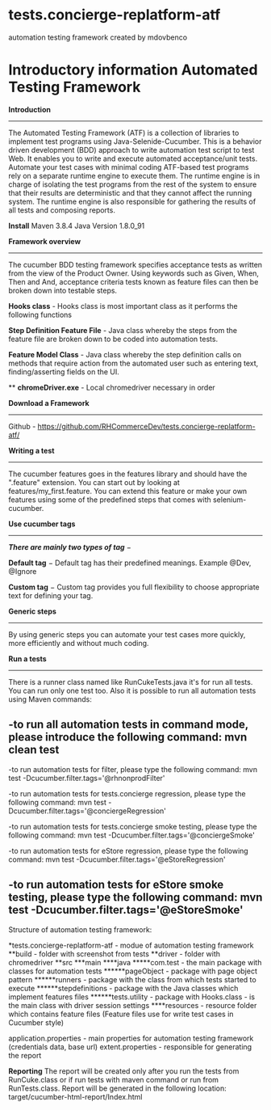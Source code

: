 # tests.concierge-replatform-atf
automation testing framework created by mdovbenco

Introductory information                        Automated Testing Framework
===========================================================================

**Introduction**
************
The Automated Testing Framework (ATF) is a collection of libraries to
implement test programs using Java-Selenide-Cucumber. This is a behavior
driven development (BDD) approach to write automation test script to test Web.
It enables you to write and execute automated acceptance/unit tests.
Automate your test cases with minimal coding ATF-based test programs rely
on a separate runtime engine to execute them. The runtime engine is in charge
of isolating the test programs from the rest of the system to ensure that
their results are deterministic and that they cannot affect the running
system. The runtime engine is also responsible for gathering the results
of all tests and composing reports.

**Install**
Maven 3.8.4
Java Version 1.8.0_91

**Framework overview**
************
The cucumber BDD testing framework specifies acceptance tests as written
from the view of the Product Owner. Using keywords such as Given, When,
Then and And, acceptance criteria tests known as feature files can then
be broken down into testable steps.

**Hooks class** - Hooks class is most important class as it performs the following functions

**Step Definition Feature File** - Java class whereby the steps from the feature
file are broken down to be coded into automation tests.

**Feature Model Class** - Java class whereby the step definition calls on methods
that require action from the automated user such as entering text, finding/asserting
fields on the UI.

**
**chromeDriver.exe** - Local chromedriver necessary in order

**Download a Framework**
**********************
Github - https://github.com/RHCommerceDev/tests.concierge-replatform-atf/

**Writing a test**
**************
The cucumber features goes in the features library and should have the
".feature" extension. You can start out by looking at features/my_first.feature.
You can extend this feature or make your own features using some of the
predefined steps that comes with selenium-cucumber.

**Use cucumber tags**
*******************
**_There are mainly two types of tag_** −

**Default tag** − Default tag has their predefined meanings. Example @Dev, @Ignore

**Custom tag** − Custom tag provides you full flexibility to choose appropriate
text for defining your tag.

**Generic steps**
*************
By using generic steps you can automate your test cases more quickly,
more efficiently and without much coding.

**Run a tests**
*************
There is a runner class named like RunCukeTests.java it's for run all tests.
You can run only one test too. Also it is possible to run all automation tests using Maven commands:

-to run all automation tests in command mode, please introduce the following command:
mvn clean test
--------------------------------------------------------------------
-to run automation tests for filter, please type the following command:
mvn test -Dcucumber.filter.tags='@rhnonprodFilter'

-to run automation tests for tests.concierge regression, please type the following command:
mvn test -Dcucumber.filter.tags='@conciergeRegression'

-to run automation tests for tests.concierge smoke testing, please type the following command:
mvn test -Dcucumber.filter.tags='@conciergeSmoke'

-to run automation tests for eStore regression, please type the following command:
mvn test -Dcucumber.filter.tags='@eStoreRegression'

-to run automation tests for eStore smoke testing, please type the following command:
mvn test -Dcucumber.filter.tags='@eStoreSmoke'
--------------------------------------------------------------------

Structure of automation testing framework:

*tests.concierge-replatform-atf - modue of automation testing framework
    **build - folder with screenshot from tests
    **driver - folder with chromedriver
    **src
        ***main
        ****java
        *****com.test - the main package with classes for automation tests
            ******pageObject - package with page object pattern
            ******runners - package with the class from which tests started to execute
            ******stepdefinitions - package with the Java classes which implement features files
            ******tests.utility - package with Hooks.class - is the main class with driver session settings
        ****resources - resource folder which contains feature files (Feature files use for write test cases in Cucumber style)

application.properties - main properties for automation testing framework (credentials data, base url)
extent.properties - responsible for generating the report

**Reporting**
The report will be created only after you run the tests from RunCuke.class 
or if run tests with maven command or run from RunTests.class.
Report will be generated in the following location:
target/cucumber-html-report/Index.html




    


